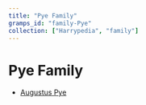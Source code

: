 ```yaml
---
title: "Pye Family"
gramps_id: "family-Pye"
collection: ["Harrypedia", "family"]
---
```


# Pye Family

- [Augustus Pye](/Harrypedia/people/Pye/Augustus/)
